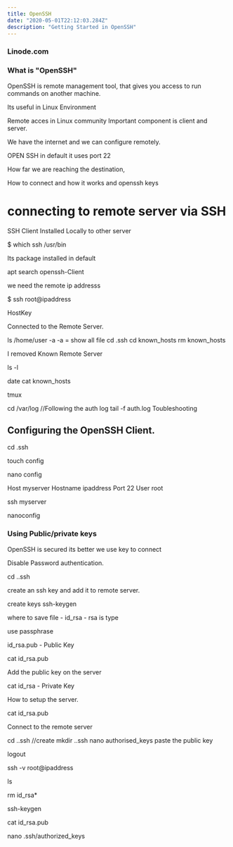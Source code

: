 ```yaml
---
title: OpenSSH
date: "2020-05-01T22:12:03.284Z"
description: "Getting Started in OpenSSH"
---
```


### Linode.com

### What is "OpenSSH"

OpenSSH is remote management tool, that gives you access to run commands on another machine.

Its useful in Linux Environment

Remote acces in Linux community
Important component is client and server.

We have the internet and we can configure remotely.

OPEN SSH in default it uses port 22

How far we are reaching the destination,

How to connect and how it works and openssh keys

# connecting to remote server via SSH

SSH Client Installed Locally to other server

\$ which ssh
/usr/bin

Its package installed in default

apt search openssh-Client

we need the remote ip addresss

\$ ssh root@ipaddress

HostKey

Connected to the Remote Server.

ls /home/user -a
-a = show all file
cd .ssh
cd known_hosts
rm known_hosts

I removed Known Remote Server

ls -l

date
cat known_hosts

tmux

cd /var/log
//Following the auth log
tail -f auth.log
Toubleshooting

## Configuring the OpenSSH Client.

cd .ssh

touch config

nano config

Host myserver
Hostname ipaddress
Port 22
User root

ssh myserver

nanoconfig

### Using Public/private keys

OpenSSH is secured its better we use key to connect

Disable Password authentication.

cd ..ssh

create an ssh key and add it to remote server.

create keys
ssh-keygen

where to save file - id_rsa - rsa is type

use passphrase

id_rsa.pub - Public Key

cat id_rsa.pub

Add the public key on the server

cat id_rsa - Private Key

How to setup the server.

cat id_rsa.pub

Connect to the remote server

cd ..ssh
//create mkdir ..ssh
nano authorised_keys
paste the public key

logout

ssh -v root@ipaddress

ls

rm id_rsa\*

ssh-keygen

cat id_rsa.pub

nano .ssh/authorized_keys




